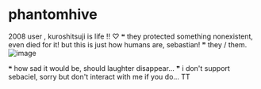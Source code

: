 # phantomhive
2008 user , kuroshitsuji is life !! ♡
❝ they protected something nonexistent, even died for it! but this is just how humans are, sebastian! ❞ they / them.
![image](https://github.com/user-attachments/assets/7049d8ce-9e77-4d34-a677-1ffee7406643)


❝ how sad it would be, should laughter disappear... ❞ i don't support sebaciel, sorry but don't interact with me if you do... TT
